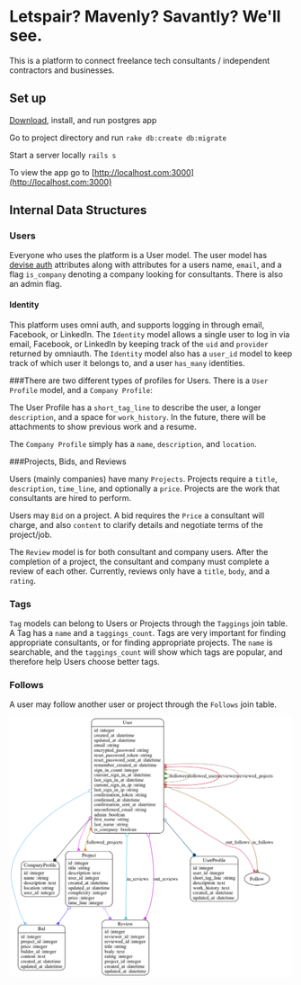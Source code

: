 # Letspair? Mavenly? Savantly? We'll see.

This is a platform to connect freelance tech consultants / independent contractors and businesses.

## Set up

[Download](http://www.postgresql.org/download/), install, and run postgres app

Go to project directory and run `rake db:create db:migrate`

Start a server locally `rails s`

To view the app go to [http://localhost.com:3000](http://localhost.com:3000)

## Internal Data Structures

### Users

Everyone who uses the platform is a User model.
The user model has [devise auth](https://github.com/plataformatec/devise) attributes along with attributes for a users name,
`email`, and a flag `is_company` denoting a company looking for consultants.
There is also an admin flag.

#### Identity

This platform uses omni auth, and supports logging in through email, Facebook, or LinkedIn.
The `Identity` model allows a single user to log in via email, Facebook, or LinkedIn
by keeping track of the `uid` and `provider` returned by omniauth. The `Identity` model also has a `user_id` model
to keep track of which user it belongs to, and a user `has_many` identities.


###There are two different types of profiles for Users. There is a `User Profile` model, and a `Company Profile`:


The User Profile has a `short_tag_line` to describe the user, a longer `description`, and a space for `work_history`.
In the future, there will be attachments to show previous work and a resume.

The `Company Profile` simply has a `name`, `description`, and `location`.

###Projects, Bids, and Reviews

Users (mainly companies) have many `Projects`. Projects require a `title`, `description`, `time_line`, and optionally a `price`.
Projects are the work that consultants are hired to perform.

Users may `Bid` on a project. A bid requires the `Price` a consultant will charge,
and also `content` to clarify details and negotiate terms of the project/job.

The `Review` model is for both consultant and company users. After the completion of a project,
the consultant and company must complete a review of each other.
Currently, reviews only have a `title`, `body`, and a `rating`.

### Tags

`Tag` models can belong to Users or Projects through the `Taggings` join table. A Tag has a `name` and a `taggings_count`.
Tags are very important for finding appropriate consultants, or for finding appropriate projects.
The `name` is searchable, and the `taggings_count` will show which tags are popular, and therefore help Users choose better tags.

### Follows

A user may follow another user or project through the `Follows` join table.

![](/models.png)
